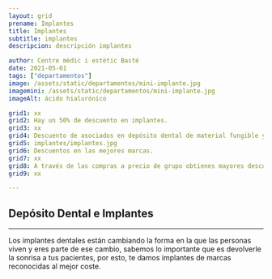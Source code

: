 ```yaml
---
layout: grid
prename: Implantes
title: Implantes
subtitle: implantes
descripcion: descripción implantes

author: Centre mèdic i estètic Basté
date: 2021-05-01
tags: ["departamentos"]
image: /assets/static/departamentos/mini-implante.jpg
imagemini: /assets/static/departamentos/mini-implante.jpg
imageAlt: ácido hialurónico

grid1: xx
grid2: Hay un 50% de descuento en implantes.
grid3: xx
grid4: Descuento de asociados en depósito dental de material fungible y desechable.
grid5: implantes/implantes.jpg
grid6: Descuentos en las mejores marcas.
grid7: xx
grid8: A través de las compras a precio de grupo obtienes mayores descuentos.
grid9: xx

---
```



##  Depósito Dental e Implantes
___




Los implantes dentales están cambiando la forma en la que las personas viven y eres parte de ese cambio, sabemos lo importante que es devolverle la sonrisa a tus pacientes, por esto, te damos implantes de marcas reconocidas al mejor coste.

